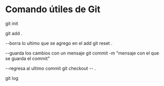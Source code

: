 # Comando útiles de Git

git init


git add .

--borra lo ultimo que se agrego en el add
git reset .

--guarda los cambios con un mensaje
git commit -m "mensaje con el que se guarda el commit"

--regresa al ultimo commit
git checkout -- .

git log